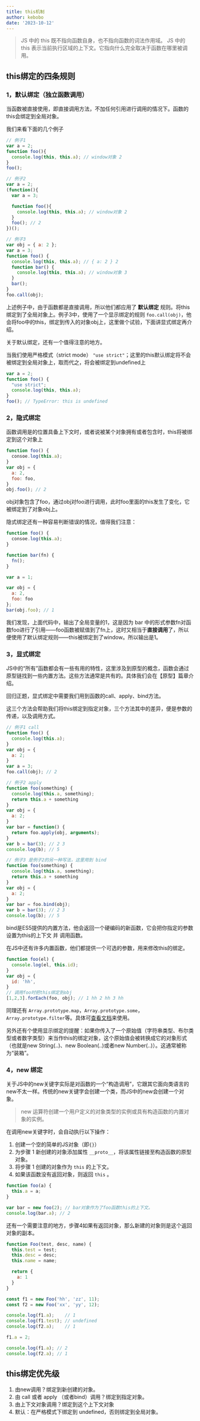 ```yaml
---
title: this机制
author: kebobo
date: '2023-10-12'
---
```


> JS 中的 this 既不指向函数自身，也不指向函数的词法作用域。
> JS 中的 this 表示当前执行区域的上下文。它指向什么完全取决于函数在哪里被调用。

## this绑定的四条规则

### 1，默认绑定（独立函数调用）

当函数被直接使用，即直接调用方法，不加任何引用进行调用的情况下。函数的this会绑定到全局对象。

我们来看下面的几个例子

```javascript
// 例子1
var a = 2;
function foo(){
  console.log(this, this.a); // window对象 2
}
foo();

// 例子2
var a = 2;
(function(){
  var a = 3;

  function foo(){
    console.log(this, this.a); // window对象 2
  }
  foo(); // 2
})();

// 例子3
var obj = { a: 2 };
var a = 3;
function foo() {
  console.log(this, this.a); // { a: 2 } 2
  function bar() {
    console.log(this, this.a); // window对象 3
  }
  bar();
}
foo.call(obj);
```

上述例子中，由于函数都是直接调用，所以他们都应用了 **默认绑定** 规则。将this绑定到了全局对象上。例子3中，使用了一个显示绑定的规则 `foo.call(obj)`，他会将foo中的this，绑定到传入的对象obj上，这里做个试验，下面讲显式绑定再介绍。

关于默认绑定，还有一个值得注意的地方。

当我们使用严格模式（strict mode） `"use strict"`；这里的this默认绑定将不会被绑定到全局对象上，取而代之，将会被绑定到undefined上

```javascript
var a = 2;
function foo() {
  "use strict";
  console.log(this, this.a);
}
foo(); // TypeError: this is undefined
```

### 2，隐式绑定

函数调用是的位置具备上下文时，或者说被某个对象拥有或者包含时，this将被绑定到这个对象上

```javascript
function foo() {
  consoe.log(this.a);
}
var obj = {
  a: 2,
  foo: foo,
}
obj.foo(); // 2
```

obj对象包含了foo，通过obj对foo进行调用，此时foo里面的this发生了变化，它被绑定到了对象obj上。

隐式绑定还有一种容易判断错误的情况，值得我们注意：

```javascript
function foo() {
  consoe.log(this.a);
}

function bar(fn) {
  fn();
}

var a = 1;

var obj = {
  a: 2,
  foo: foo
};
bar(obj.foo); // 1
```

我们发现，上面代码中，输出了全局变量的1，这是因为 bar 中的形式参数fn对函数foo进行了引用——foo函数被赋值到了fn上，这时又相当于**直接调用**了，所以便使用了默认绑定规则——this被绑定到了window。所以输出是1。

### 3，显式绑定

JS中的“所有”函数都会有一些有用的特性，这里涉及到原型的概念，函数会通过原型链找到一些内置方法。这些方法通常是共有的。具体我们会在【原型】篇章介绍。

回归正题，显式绑定中需要我们用到函数的call、apply、bind方法。

这三个方法会帮助我们将this绑定到指定对象，三个方法其中的差异，便是参数的传递，以及调用方式。

```javascript
// 例子1 call
function foo() {
  console.log(this.a);
}
var obj = {
  a: 2;
}
var a = 3;
foo.call(obj); // 2

// 例子2 apply
function foo(something) {
  console.log(this.a, something);
  return this.a + something
}
var obj = {
  a: 2;
}
var bar = function() {
  return foo.apply(obj, arguments);
}
var b = bar(3); // 2 3
console.log(b); // 5

// 例子3 是例子2的另一种写法，这里用到 bind
function foo(something) {
  console.log(this.a, something);
  return this.a + something
}
var obj = {
  a: 2;
}
var bar = foo.bind(obj);
var b = bar(3); // 2 3
console.log(b); // 5
```

bind是ES5提供的内置方法，他会返回一个硬编码的新函数，它会把你指定的参数设置为this的上下文 并 调用函数。

在JS中还有许多内置函数，他们都提供一个可选的参数，用来修改this的绑定。

```javascript
function foo(el) {
  console.log(el, this.id);
}
var obj = {
  id: 'hh',
}
// 调用foo时把this绑定到obj
[1,2,3].forEach(foo, obj); // 1 hh 2 hh 3 hh
```

同理还有 `Array.prototype.map`，`Array.prototype.some`，`Array.prototype.filter`等。具体可[查看文档](https://developer.mozilla.org/zh-CN/docs/Web/JavaScript/Reference/Global_Objects/Array)来使用。

另外还有个使用显示绑定的提醒：如果你传入了一个原始值（字符串类型、布尔类型或者数字类型）来当作this的绑定对象，这个原始值会被转换成它的对象形式（也就是new String(..)、new Boolean(..)或者new Number(..)）。这通常被称为“装箱”。

### 4，new 绑定

关于JS中的new关键字实际是对函数的一个“构造调用”，它跟其它面向类语言的new不太一样。传统的new关键字会创建一个类，而JS中的new会创建一个对象。

> new 运算符创建一个用户定义的对象类型的实例或具有构造函数的内置对象的实例。

在调用new关键字时，会自动执行以下操作：

1. 创建一个空的简单的JS对象（即`{}`）
2. 为步骤 1 新创建的对象添加属性 `__proto__`，将该属性链接至构造函数的原型对象。
3. 将步骤 1 创建的对象作为 `this` 的上下文。
4. 如果该函数没有返回对象，则返回 `this` 。

```javascript
function foo(a) {
  this.a = a;
}

var bar = new foo(2); // bar对象作为了foo函数this的上下文。
console.log(bar.a); // 2
```

还有一个需要注意的地方，步骤4如果有返回对象，那么新建的对象则是这个返回对象的副本。

```javascript
function Foo(test, desc, name) {
  this.test = test;
  this.desc = desc;
  this.name = name;

  return {
    a: 1
  }
}

const f1 = new Foo('hh', 'zz', 11);
const f2 = new Foo('xx', 'yy', 12);

console.log(f1.a);    // 1
console.log(f1.test); // undefined
console.log(f2.a);    // 1

f1.a = 2;

console.log(f1.a); // 2
console.log(f2.a); // 1
```

## this绑定优先级

1. 由new调用？绑定到新创建的对象。
2. 由 call 或者 apply （或者bind）调用？绑定到指定对象。
3. 由上下文对象调用？绑定到这个上下文对象
4. 默认：在严格模式下绑定到 undefined，否则绑定到全局对象。

